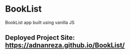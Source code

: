 # BookList
BookList app built using vanilla JS

## Deployed Project Site: https://adnanreza.github.io/BookList/ 
